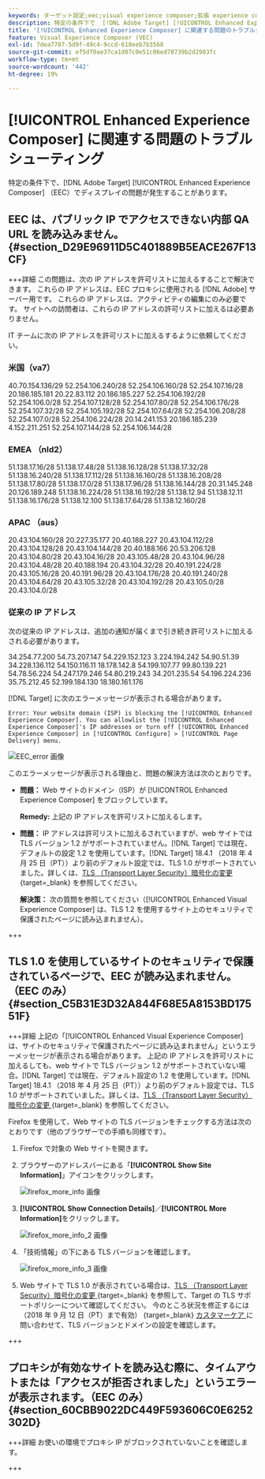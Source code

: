 ```yaml
---
keywords: ターゲット設定;eec;visual experience composer;拡張 experience composer のトラブルシューティング;トラブルシューティング
description: 特定の条件下で  [!DNL Adobe Target] [!UICONTROL Enhanced Experience Composer] （EEC）で発生することがある問題のトラブルシューティング方法を説明します。
title: '[!UICONTROL Enhanced Experience Composer] に関連する問題のトラブルシューティング方法'
feature: Visual Experience Composer (VEC)
exl-id: 7dea7707-5d9f-49c4-9ccd-618eeb7b3568
source-git-commit: ef5df0ae37ca1d07c0e51c06ed78739b2d2983fc
workflow-type: tm+mt
source-wordcount: '442'
ht-degree: 19%

---
```


# [!UICONTROL Enhanced Experience Composer] に関連する問題のトラブルシューティング

特定の条件下で、[!DNL Adobe Target] [!UICONTROL Enhanced Experience Composer] （EEC）でディスプレイの問題が発生することがあります。

## EEC は、パブリック IP でアクセスできない内部 QA URL を読み込みません。 {#section_D29E96911D5C401889B5EACE267F13CF}


+++詳細
この問題は、次の IP アドレスを許可リストに加えるすることで解決できます。 これらの IP アドレスは、EEC プロキシに使用される [!DNL Adobe] サーバー用です。 これらの IP アドレスは、アクティビティの編集にのみ必要です。 サイトへの訪問者は、これらの IP アドレスの許可リストに加えるは必要ありません。

IT チームに次の IP アドレスを許可リストに加えるするように依頼してください。

### 米国（va7）

40.70.154.136/29
52.254.106.240/28
52.254.106.160/28
52.254.107.16/28
20.186.185.181
20.22.83.112
20.186.185.227
52.254.106.192/28
52.254.106.0/28
52.254.107.128/28
52.254.107.80/28
52.254.106.176/28
52.254.107.32/28
52.254.105.192/28
52.254.107.64/28
52.254.106.208/28
52.254.107.0/28
52.254.106.224/28
20.14.241.153
20.186.185.239
4.152.211.251
52.254.107.144/28
52.254.106.144/28

### EMEA （nld2）

51.138.17.16/28
51.138.17.48/28
51.138.16.128/28
51.138.17.32/28
51.138.16.240/28
51.138.17.112/28
51.138.16.160/28
51.138.16.208/28
51.138.17.80/28
51.138.17.0/28
51.138.17.96/28
51.138.16.144/28
20.31.145.248
20.126.189.248
51.138.16.224/28
51.138.16.192/28
51.138.12.94
51.138.12.11
51.138.16.176/28
51.138.12.100
51.138.17.64/28
51.138.12.160/28

### APAC （aus）

20.43.104.160/28
20.227.35.177
20.40.188.227
20.43.104.112/28
20.43.104.128/28
20.43.104.144/28
20.40.188.166
20.53.206.128
20.43.104.80/28
20.43.104.16/28
20.43.105.48/28
20.43.104.96/28
20.43.104.48/28
20.40.188.194
20.43.104.32/28
20.40.191.224/28
20.43.105.16/28
20.40.191.96/28
20.43.104.176/28
20.40.191.240/28
20.43.104.64/28
20.43.105.32/28
20.43.104.192/28
20.43.105.0/28
20.43.104.0/28

### 従来の IP アドレス

次の従来の IP アドレスは、追加の通知が届くまで引き続き許可リストに加えるされる必要があります。

34.254.77.200
54.73.207.147
54.229.152.123
3.224.194.242
54.90.51.39
34.228.136.112
54.150.116.11
18.178.142.8
54.199.107.77
99.80.139.221
54.78.56.224
54.247.179.246
54.80.219.243
34.201.235.54
54.196.224.236
35.75.212.45
52.199.184.130
18.180.161.176

[!DNL Target] に次のエラーメッセージが表示される場合があります。

`Error: Your website domain (ISP) is blocking the [!UICONTROL Enhanced Experience Composer]. You can allowlist the [!UICONTROL Enhanced Experience Composer]'s IP addresses or turn off [!UICONTROL Enhanced Experience Composer] in [!UICONTROL Configure] > [!UICONTROL Page Delivery] menu.`

![EEC_error 画像 ](assets/EEC_error.png)

このエラーメッセージが表示される理由と、問題の解決方法は次のとおりです。

* **問題：** Web サイトのドメイン（ISP）が [!UICONTROL Enhanced Experience Composer] をブロックしています。

  **Remedy:** 上記の IP アドレスを許可リストに加えるします。

* **問題：** IP アドレスは許可リストに加えるされていますが、web サイトでは TLS バージョン 1.2 がサポートされていません。[!DNL Target] では現在、デフォルトの設定 1.2 を使用しています。[!DNL Target] 18.4.1 （2018 年 4 月 25 日（PT））より前のデフォルト設定では、TLS 1.0 がサポートされていました。詳しくは、[TLS （Transport Layer Security）暗号化の変更 ](https://experienceleague.adobe.com/docs/target-dev/developer/implementation/tls-transport-layer-security-encryption.html){target=_blank} を参照してください。

  **解決策：** 次の質問を参照してください（[!UICONTROL Enhanced Visual Experience Composer] は、TLS 1.2 を使用するサイト上のセキュリティで保護されたページに読み込まれません）。

+++

## TLS 1.0 を使用しているサイトのセキュリティで保護されているページで、EEC が読み込まれません。（EEC のみ） {#section_C5B31E3D32A844F68E5A8153BD17551F}

+++詳細
上記の「[!UICONTROL Enhanced Visual Experience Composer] は、サイトのセキュリティで保護されたページに読み込まれません」というエラーメッセージが表示される場合があります。 上記の IP アドレスを許可リストに加えるしても、web サイトで TLS バージョン 1.2 がサポートされていない場合。[!DNL Target] では現在、デフォルト設定の 1.2 を使用しています。[!DNL Target] 18.4.1 （2018 年 4 月 25 日（PT））より前のデフォルト設定では、TLS 1.0 がサポートされていました。詳しくは、[TLS （Transport Layer Security）暗号化の変更 ](https://experienceleague.adobe.com/docs/target-dev/developer/implementation/tls-transport-layer-security-encryption.html){target=_blank} を参照してください。

Firefox を使用して、Web サイトの TLS バージョンをチェックする方法は次のとおりです（他のブラウザーでの手順も同様です）。

1. Firefox で対象の Web サイトを開きます。
1. ブラウザーのアドレスバーにある「**[!UICONTROL Show Site Information]**」アイコンをクリックします。

   ![firefox_more_info 画像 ](assets/firefox_more_info.png)

1. **[!UICONTROL Show Connection Details]**／**[!UICONTROL More Information]**&#x200B;をクリックします。

   ![firefox_more_info_2 画像 ](assets/firefox_more_info_2.png)

1. 「技術情報」の下にある TLS バージョンを確認します。

   ![firefox_more_info_3 画像 ](assets/firefox_more_info_3.png)

1. Web サイトで TLS 1.0 が表示されている場合は、[TLS （Transport Layer Security）暗号化の変更 ](https://experienceleague.adobe.com/docs/target-dev/developer/implementation/tls-transport-layer-security-encryption.html){target=_blank} を参照して、Target の TLS サポートポリシーについて確認してください。 今のところ状況を修正するには（2018 年 9 月 12 日（PT）まで有効） {target=_blank} [ カスタマーケア ](/help/main/cmp-resources-and-contact-information.md#reference_ACA3391A00EF467B87930A450050077C) に問い合わせて、TLS バージョンとドメインの設定を確認します。

+++

## プロキシが有効なサイトを読み込む際に、タイムアウトまたは「アクセスが拒否されました」というエラーが表示されます。（EEC のみ） {#section_60CBB9022DC449F593606C0E6252302D}

+++詳細
お使いの環境でプロキシ IP がブロックされていないことを確認します。

+++
